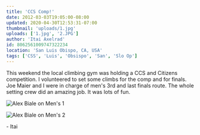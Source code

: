 ```yaml
---
title: 'CCS Comp!'
date: 2012-03-03T19:05:00-08:00
updated: 2020-04-30T12:53:31-07:00
thumbnail: 'uploads/1.jpg'
uploads: ['1.jpg', '2.JPG']
author: 'Itai Axelrad'
id: 8062561009747322234
location: 'San Luis Obispo, CA, USA'
tags: ['CSS', 'Luis', 'Obsispo', 'San', 'Slo Op']
---
```


This weekend the local climbing gym was holding a CCS and Citizens competition. I volunteered to set some climbs for the comp and for finals. Joe Maier and I were in charge of men's 3rd and last finals route. The whole setting crew did an amazing job. It was lots of fun.

![Alex Biale on Men's 1](uploads/1.jpg)

![Alex Biale on Men's 2](uploads/2.JPG)

\- Itai

